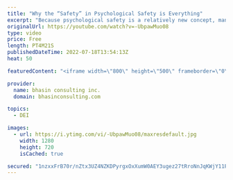 ```yaml
---
title: "Why the “Safety” in Psychological Safety is Everything"
excerpt: "Because psychological safety is a relatively new concept, many conversations around cultivating this experience in the workplace focus on research and the “psychological” or neuroscience aspects. While this is important, we must also focus on the “safety” aspect.  In this video, bci’s Mental Health Expert-in-Residence"
originalUrl: https://youtube.com/watch?v=-UbpawMuo08
type: video
price: Free
length: PT4M21S
publishedDateTime: 2022-07-18T13:54:13Z
heat: 50

featuredContent: "<iframe width=\"800\" height=\"500\" frameborder=\"0\" src=\"https://www.youtube.com/embed/-UbpawMuo08\" allow=\"accelerometer; autoplay; encrypted-media; gyroscope; picture-in-picture\" allowfullscreen></iframe>"

provider:
  name: bhasin consulting inc.
  domain: bhasinconsulting.com

topics:
  - DEI

images:
  - url: https://i.ytimg.com/vi/-UbpawMuo08/maxresdefault.jpg
    width: 1280
    height: 720
    isCached: true

secured: "1nzxxFrB70r/nZtx3UZ4NZKDPyrgxOxXumW0AEY3ugez27tRroNnJqKWjY11PqG6Wf8YXJCEbF9NxvMV70LW8m2UQxiqQ9iniBBIVUD6NpP5wxVfW6dQX2sm09a7QDeCS7GB0+gMMpiAexe41ufmFJvQaXukL72bxvkCTLT8EduLV7tbTzUGvvBEjFp9XO+6WVgNlrS6CGH4Uf7ennHvi+uN1tqG5EpbxgIlYwZ9shTf1Z2PmdrFf+ad1RlaUEyfimX5+9iu+phuEFcsfeVOVV45RBTVK2hdFwbMtQJLKlzReEI2q1tCHDpIlqlgyS72o3AvGSx+6zZoLKTcCrmYOCMIFY/pegwUdE5ZCf7OcHYgEJ8qI+tTPr2zN6uijy+ywCL6OG5jEUU7LbEMZRfN+w==;8L2JLwUk1qZGvGycFBOEYQ=="
---
```


